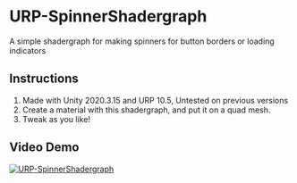 # URP-SpinnerShadergraph
A simple shadergraph for making spinners for button borders or loading indicators

## Instructions
1. Made with Unity 2020.3.15 and URP 10.5, Untested on previous versions
2. Create a material with this shadergraph, and put it on a quad mesh.
3. Tweak as you like!

## Video Demo
[![URP-SpinnerShadergraph](https://img.youtube.com/vi/K0QFut-xRow/0.jpg)](https://www.youtube.com/watch?v=K0QFut-xRow)

